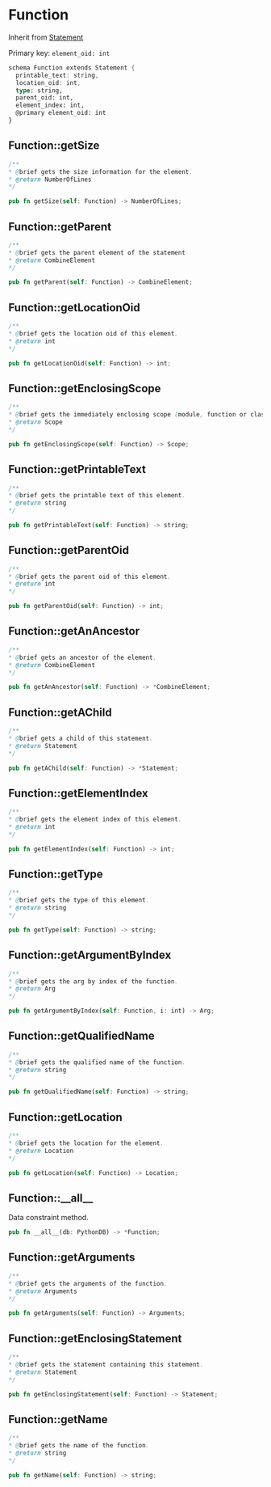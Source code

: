 # Function

Inherit from [Statement](./Statement.md)

Primary key: `element_oid: int`

```rust
schema Function extends Statement {
  printable_text: string,
  location_oid: int,
  type: string,
  parent_oid: int,
  element_index: int,
  @primary element_oid: int
}
```
## Function::getSize

```java
/**
* @brief gets the size information for the element.
* @return NumberOfLines
*/
```
```rust
pub fn getSize(self: Function) -> NumberOfLines;
```
## Function::getParent

```java
/**
* @brief gets the parent element of the statement
* @return CombineElement 
*/
```
```rust
pub fn getParent(self: Function) -> CombineElement;
```
## Function::getLocationOid

```java
/**
* @brief gets the location oid of this element.
* @return int
*/
```
```rust
pub fn getLocationOid(self: Function) -> int;
```
## Function::getEnclosingScope

```java
/**
* @brief gets the immediately enclosing scope (module, function or class) whose body contains this statement.
* @return Scope 
*/
```
```rust
pub fn getEnclosingScope(self: Function) -> Scope;
```
## Function::getPrintableText

```java
/**
* @brief gets the printable text of this element.
* @return string
*/
```
```rust
pub fn getPrintableText(self: Function) -> string;
```
## Function::getParentOid

```java
/**
* @brief gets the parent oid of this element.
* @return int
*/
```
```rust
pub fn getParentOid(self: Function) -> int;
```
## Function::getAnAncestor

```java
/**
* @brief gets an ancestor of the element.
* @return CombineElement 
*/
```
```rust
pub fn getAnAncestor(self: Function) -> *CombineElement;
```
## Function::getAChild

```java
/**
* @brief gets a child of this statement.
* @return Statement 
*/
```
```rust
pub fn getAChild(self: Function) -> *Statement;
```
## Function::getElementIndex

```java
/**
* @brief gets the element index of this element.
* @return int
*/
```
```rust
pub fn getElementIndex(self: Function) -> int;
```
## Function::getType

```java
/**
* @brief gets the type of this element.
* @return string
*/
```
```rust
pub fn getType(self: Function) -> string;
```
## Function::getArgumentByIndex

```java
/**
* @brief gets the arg by index of the function.
* @return Arg 
*/
```
```rust
pub fn getArgumentByIndex(self: Function, i: int) -> Arg;
```
## Function::getQualifiedName

```java
/**
* @brief gets the qualified name of the function.
* @return string 
*/
```
```rust
pub fn getQualifiedName(self: Function) -> string;
```
## Function::getLocation

```java
/**
* @brief gets the location for the element.
* @return Location
*/
```
```rust
pub fn getLocation(self: Function) -> Location;
```
## Function::\_\_all\_\_

Data constraint method.

```rust
pub fn __all__(db: PythonDB) -> *Function;
```
## Function::getArguments

```java
/**
* @brief gets the arguments of the function.
* @return Arguments 
*/
```
```rust
pub fn getArguments(self: Function) -> Arguments;
```
## Function::getEnclosingStatement

```java
/**
* @brief gets the statement containing this statement.
* @return Statement 
*/
```
```rust
pub fn getEnclosingStatement(self: Function) -> Statement;
```
## Function::getName

```java
/**
* @brief gets the name of the function.
* @return string 
*/
```
```rust
pub fn getName(self: Function) -> string;
```
